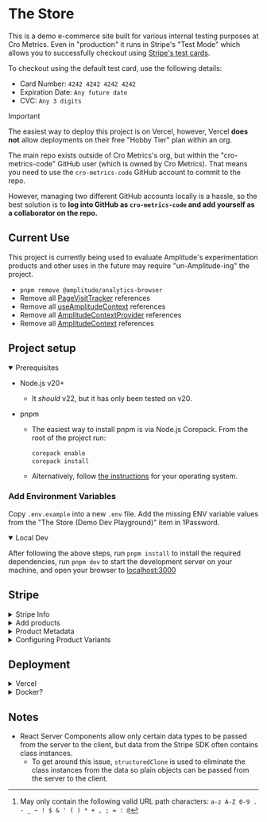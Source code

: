 # The Store

This is a demo e-commerce site built for various internal testing purposes at Cro Metrics. Even in "production" it runs in Stripe's "Test Mode" which allows you to successfully checkout using [Stripe's test cards](https://docs.stripe.com/testing#use-test-cards).

To checkout using the default test card, use the following details:

- Card Number: `4242 4242 4242 4242`
- Expiration Date: `Any future date`
- CVC: `Any 3 digits`

> [!IMPORTANT]
> The easiest way to deploy this project is on Vercel, however, Vercel **does not** allow deployments on their free "Hobby Tier" plan within an org.
>
> The main repo exists outside of Cro Metrics's org, but within the "cro-metrics-code" GitHub user (which is owned by Cro Metrics). That means you need to use the `cro-metrics-code` GitHub account to commit to the repo.
>
> However, managing two different GitHub accounts locally is a hassle, so the best solution is to **log into GitHub as `cro-metrics-code` and add yourself as a collaborator on the repo.**

## Current Use

This project is currently being used to evaluate Amplitude's experimentation products and other uses in the future may require "un-Amplitude-ing" the project.

- `pnpm remove @amplitude/analytics-browser`
- Remove all [PageVisitTracker](src/lib/analytics/PageVisitTracker.tsx) references
- Remove all [useAmplitudeContext](src/hooks/useAmplitudeContext.tsx) references
- Remove all [AmplitudeContextProvider](src/context/AmplitudeContext.tsx) references
- Remove all [AmplitudeContext](src/context/AmplitudeContext.tsx) references

## Project setup

<details open>
<summary>Prerequisites</summary>

- Node.js v20+
  - It _should_ v22, but it has only been tested on v20.
- pnpm

  - The easiest way to install pnpm is via Node.js Corepack. From the root of the project run:

    ```shell
    corepack enable
    corepack install
    ```

  - Alternatively, follow [the instructions](https://pnpm.io/installation) for your operating system.

### Add Environment Variables

Copy `.env.example` into a new `.env` file. Add the missing ENV variable values from the "The Store (Demo Dev Playground)" item in 1Password.

</details>

<details open>
<summary>Local Dev</summary>

After following the above steps, run `pnpm install` to install the required dependencies, run `pnpm dev` to start the development server on your machine, and open your browser to [localhost:3000](http://localhost:3000)

</details>

## Stripe

<details>
<summary>Stripe Info</summary>

Stripe is used to manage the products displayed on the site. You should only need access to Stripe to add/remove/update products. If, for any reason, you need Stripe access, ask for an invite to our Stripe org.

Stripe works in two different modes:

1. **Test Mode**
2. **Production Mode**.

> [!CAUTION]
> Only use the Test Mode to ensure Stripe will never charge real money.

![Stripe Test Mode](/assets/images/stripe-test-mode.png)

For more detailed info on Test Mode, please refer to the [Stripe documentation](https://docs.stripe.com/testing).

</details>

<details>
<summary>Add products</summary>

Stripe provides all the product data (names, prices, descriptions, categories, URL slugs, product variants, etc.).

To add a product:

1. Log into Stripe
2. Ensure the "**Test Mode**" toggle in the header is enabled
3. Select "**Product catalog**" from the left sidebar (or [click here to be taken to the Test Mode Product Catalog](https://dashboard.stripe.com/test/products))
4. Click on "**Create product**"
5. Add a name, description, and upload a product image
6. Click the "**More options v**" CTA (found between the "Tax" and "Pricing" sections) to expand the collapsed "**More options**" section
7. Find the "**Metadata**" section within the opened "**More options**" section
   1. Add the key, `slug`, with a value you want to use as the product's URL pathname, e.g., `my-awesome-product`
   2. Add any additional optional metadata fields (see the [Metadata](#metadata) section below)
8. Add a price (only _One-off_ payments are supported)
9. Click the "**Add product**" CTA

</details>

<details>
<a name="metadata"></a>
<summary>Product Metadata</summary>

Product metadata is used to provide more context information about the products. You can specify the following metadata fields:

| Key        | Required | Valid Values                                          | Description                                                    |
| :--------- | :------: | :---------------------------------------------------- | :------------------------------------------------------------- |
| `slug`     | **Yes**  | Any `string`[^1]                                      | Used for URLs pathnames; must be unique (except for variants). |
| `category` |    No    | `apparel` \ or `accessories`                          | Used for grouping products.                                    |
| `order`    |    No    | Any `number`                                          | Used for sorting products; lower numbers are displayed first.  |
| `variant`  |    No    | Any `string` containing valid URL pathname characters | Variant slug. Read below for details.                          |

[^1]: May only contain the following valid URL path characters: `a-z A-Z 0-9 . - _ ~ ! $ & ' ( ) * + , ; = : @`

</details>

<details>
<summary>Configuring Product Variants</summary>

To create a product with variants, you must add multiple products to Stripe with the same `slug` metadata field. The `variant` metadata field to distinguish between different variants of the same product. For example, if you have a T-shirt in multiple sizes, you can create three products with the `slug` of `t-shirt` and `variant` values of `small`, `medium`, and `large`.

Variants are displayed on the product page. Variants can have different prices, descriptions, and images. It's important to note that the `category` should be the same for all variants of the same product for the best browsing experience.

</details>

## Deployment

<details>
<summary>Vercel</summary>

### Vercel

<!-- markdownlint-disable no-bare-urls -->

This project is currently deployed on Vercel. Log into Vercel using "**Continue with GitHub**" and using the **GitHub (code@crometrics.com)** GitHub login from 1Password.

</details>

<details>
<summary>Docker?</summary>

### Docker?

If we were to ever want to move this away from Vercel and self-host via Docker, this is what we would need to do:

1. Remove `ENABLE_EXPERIMENTAL_COREPACK=1` in the `.env`
2. Add `DOCKER=1` in the `.env`
3. Execute `pnpm run docker:build`.
4. After that, you can start the container with `pnpm run docker:run`.

</details>

## Notes

- React Server Components allow only certain data types to be passed from the server to the client, but data from the Stripe SDK often contains class instances.
  - To get around this issue, `structuredClone` is used to eliminate the class instances from the data so plain objects can be passed from the server to the client.
